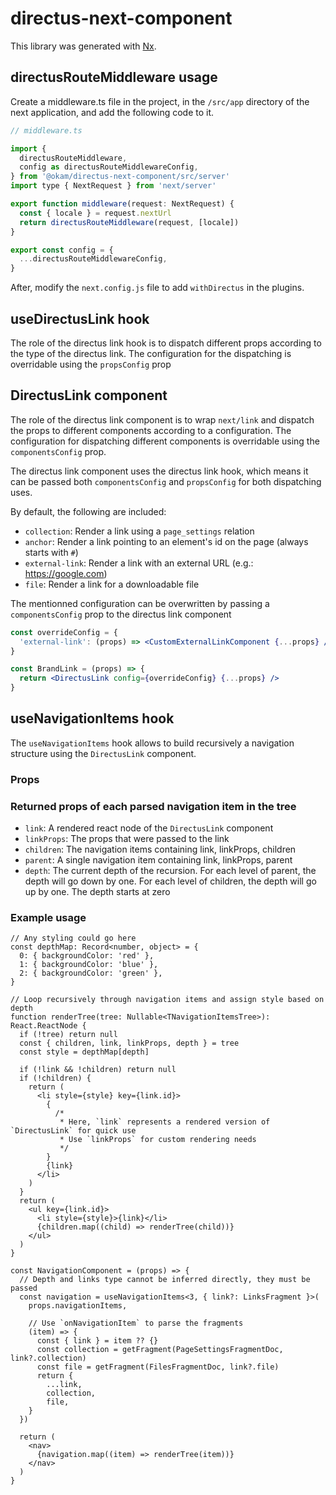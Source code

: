 # directus-next-component

This library was generated with [Nx](https://nx.dev).

## directusRouteMiddleware usage

Create a middleware.ts file in the project, in the `/src/app` directory of the next application, and add the following code to it.

```jsx
// middleware.ts

import {
  directusRouteMiddleware,
  config as directusRouteMiddlewareConfig,
} from '@okam/directus-next-component/src/server'
import type { NextRequest } from 'next/server'

export function middleware(request: NextRequest) {
  const { locale } = request.nextUrl
  return directusRouteMiddleware(request, [locale])
}

export const config = {
  ...directusRouteMiddlewareConfig,
}

```

After, modify the `next.config.js` file to add `withDirectus` in the plugins.

## useDirectusLink hook

The role of the directus link hook is to dispatch different props according to the type of the directus link. The configuration for the dispatching is overridable using the `propsConfig` prop

## DirectusLink component

The role of the directus link component is to wrap `next/link` and dispatch the props to different components according to a configuration. The configuration for dispatching different components is overridable using the `componentsConfig` prop.

The directus link component uses the directus link hook, which means it can be passed both `componentsConfig` and `propsConfig` for both dispatching uses.

By default, the following are included:

- `collection`: Render a link using a `page_settings` relation
- `anchor`: Render a link pointing to an element's id on the page (always starts with `#`)
- `external-link`: Render a link with an external URL (e.g.: https://google.com)
- `file`: Render a link for a downloadable file

The mentionned configuration can be overwritten by passing a `componentsConfig` prop to the directus link component

```jsx
const overrideConfig = {
  'external-link': (props) => <CustomExternalLinkComponent {...props} />
}

const BrandLink = (props) => {
  return <DirectusLink config={overrideConfig} {...props} />
}
```

## useNavigationItems hook

The `useNavigationItems` hook allows to build recursively a navigation structure using the `DirectusLink` component. 

### Props



### Returned props of each parsed navigation item in the tree

- `link`: A rendered react node of the `DirectusLink` component
- `linkProps`: The props that were passed to the link
- `children`: The navigation items containing link, linkProps, children
- `parent`: A single navigation item containing link, linkProps, parent
- `depth`: The current depth of the recursion. For each level of parent, the depth will go down by one. For each level of children, the depth will go up by one. The depth starts at zero

### Example usage

```tsx
// Any styling could go here
const depthMap: Record<number, object> = {
  0: { backgroundColor: 'red' },
  1: { backgroundColor: 'blue' },
  2: { backgroundColor: 'green' },
}

// Loop recursively through navigation items and assign style based on depth
function renderTree(tree: Nullable<TNavigationItemsTree>): React.ReactNode {
  if (!tree) return null
  const { children, link, linkProps, depth } = tree
  const style = depthMap[depth]

  if (!link && !children) return null
  if (!children) {
    return (
      <li style={style} key={link.id}>
        {
          /*
           * Here, `link` represents a rendered version of `DirectusLink` for quick use
           * Use `linkProps` for custom rendering needs
           */
        }
        {link}
      </li>
    )
  }
  return (
    <ul key={link.id}>
      <li style={style}>{link}</li>
      {children.map((child) => renderTree(child))}
    </ul>
  )
}

const NavigationComponent = (props) => {
  // Depth and links type cannot be inferred directly, they must be passed
  const navigation = useNavigationItems<3, { link?: LinksFragment }>(
    props.navigationItems, 

    // Use `onNavigationItem` to parse the fragments
    (item) => {
      const { link } = item ?? {}
      const collection = getFragment(PageSettingsFragmentDoc, link?.collection)
      const file = getFragment(FilesFragmentDoc, link?.file)
      return {
        ...link,
        collection,
        file,
    }
  })

  return (
    <nav>
      {navigation.map((item) => renderTree(item))}
    </nav>
  )
}
```
